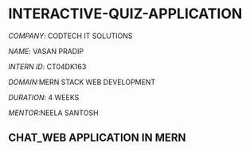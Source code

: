 # INTERACTIVE-QUIZ-APPLICATION

*COMPANY*: CODTECH IT SOLUTIONS

*NAME*: VASAN PRADIP

*INTERN ID*: CT04DK163

*DOMAIN*:MERN STACK WEB DEVELOPMENT

*DURATION*: 4 WEEKS

*MENTOR*:NEELA SANTOSH

## CHAT_WEB APPLICATION IN MERN 
